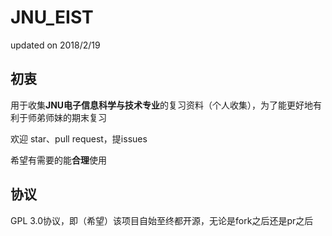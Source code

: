 # JNU_EIST

updated on 2018/2/19

## 初衷
用于收集**JNU电子信息科学与技术专业**的复习资料（个人收集），为了能更好地有利于师弟师妹的期末复习

欢迎 star、pull request，提issues

希望有需要的能**合理**使用

## 协议

GPL 3.0协议，即（希望）该项目自始至终都开源，无论是fork之后还是pr之后
